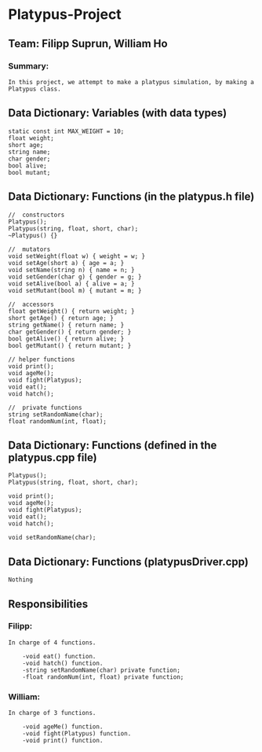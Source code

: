 # Platypus-Project

## Team: Filipp Suprun, William Ho

### Summary:  
    In this project, we attempt to make a platypus simulation, by making a Platypus class.
    
##  Data Dictionary: Variables (with data types)
    static const int MAX_WEIGHT = 10; 
    float weight;
    short age;
    string name;
    char gender;
    bool alive;
    bool mutant;
    
## Data Dictionary: Functions (in the platypus.h file)
    //  constructors
    Platypus(); 
    Platypus(string, float, short, char);
    ~Platypus() {}
    
    //  mutators
    void setWeight(float w) { weight = w; }
    void setAge(short a) { age = a; }
    void setName(string n) { name = n; }
    void setGender(char g) { gender = g; }
    void setAlive(bool a) { alive = a; }
    void setMutant(bool m) { mutant = m; }
    
    //  accessors
    float getWeight() { return weight; }
    short getAge() { return age; }
    string getName() { return name; }
    char getGender() { return gender; }
    bool getAlive() { return alive; }
    bool getMutant() { return mutant; }
    
    // helper functions
    void print();
    void ageMe();
    void fight(Platypus);
    void eat();
    void hatch();  
    
    //  private functions
    string setRandomName(char);
    float randomNum(int, float);
    
## Data Dictionary: Functions (defined in the platypus.cpp file)
    Platypus(); 
    Platypus(string, float, short, char);
    
    void print();
    void ageMe();
    void fight(Platypus);
    void eat();
    void hatch();  
    
    void setRandomName(char);
## Data Dictionary: Functions (platypusDriver.cpp)
    Nothing
    
## Responsibilities
### Filipp: 
    In charge of 4 functions. 
    
        -void eat() function.
        -void hatch() function.
        -string setRandomName(char) private function;
        -float randomNum(int, float) private function;
### William:  
    In charge of 3 functions. 
    
        -void ageMe() function.
        -void fight(Platypus) function.
        -void print() function.
